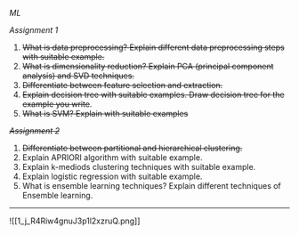 *ML*

*Assignment 1*
1. ~~What is data preprocessing? Explain different data preprocessing steps with suitable example.~~ 
2. ~~⁠What is dimensionality reduction? Explain PCA (principal component analysis) and SVD techniques.~~ 
3. ~~⁠Differentiate between feature selection and extraction.~~ 
4. ~~⁠Explain decision tree with suitable examples. Draw decision tree for the example you write~~.
5. ~~⁠What is SVM? Explain with suitable examples~~ 

~~*Assignment 2*~~
1. ~~Differentiate between partitional and hierarchical clustering.~~ 
2. ⁠Explain APRIORI algorithm with suitable example. 
3. ⁠Explain k-mediods clustering techniques with suitable example. 
4. ⁠Explain logistic regression with suitable example. 
5. ⁠What is ensemble learning techniques? Explain different techniques of Ensemble learning.

---

![[1_j_R4Riw4gnuJ3p1l2xzruQ.png]]